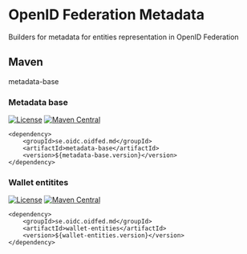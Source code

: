 # OpenID Federation Metadata

Builders for metadata for entities representation in OpenID Federation

## Maven
metadata-base

### Metadata base
[![License](https://img.shields.io/badge/License-Apache%202.0-blue.svg)](https://opensource.org/licenses/Apache-2.0) [![Maven Central](https://img.shields.io/maven-central/v/se.oidc.oidfed.md/metadata-base.svg)](https://central.sonatype.com/artifact/se.oidc.oidfed.md/metadata-base)

```
<dependency>
    <groupId>se.oidc.oidfed.md</groupId>
    <artifactId>metadata-base</artifactId>
    <version>${metadata-base.version}</version>
</dependency>
```

### Wallet entitites
[![License](https://img.shields.io/badge/License-Apache%202.0-blue.svg)](https://opensource.org/licenses/Apache-2.0) [![Maven Central](https://img.shields.io/maven-central/v/se.oidc.oidfed.md/wallet-entities.svg)](https://central.sonatype.com/artifact/se.oidc.oidfed.md/wallet-entities)

```
<dependency>
    <groupId>se.oidc.oidfed.md</groupId>
    <artifactId>wallet-entities</artifactId>
    <version>${wallet-entities.version}</version>
</dependency>
```

